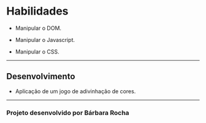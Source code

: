# Habilidades

- Manipular o DOM.

- Manipular o Javascript.

- Manipular o CSS.

---

## Desenvolvimento

- Aplicação de um jogo de adivinhação de cores.

---


### Projeto desenvolvido por Bárbara Rocha
